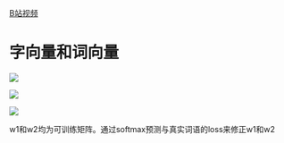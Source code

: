 [B站视频](https://www.bilibili.com/video/BV1VP4y1s7eS?spm_id_from=333.999.0.0)

# 字向量和词向量

![](https://cdn.jsdelivr.net/gh/richardzhangy26/Pic/src/image-20220626105304790.png)

![](https://cdn.jsdelivr.net/gh/richardzhangy26/Pic/src/image-20220626105834362.png)

![](https://cdn.jsdelivr.net/gh/richardzhangy26/Pic/src/image-20220626111309195.png)

w1和w2均为可训练矩阵。通过softmax预测与真实词语的loss来修正w1和w2


